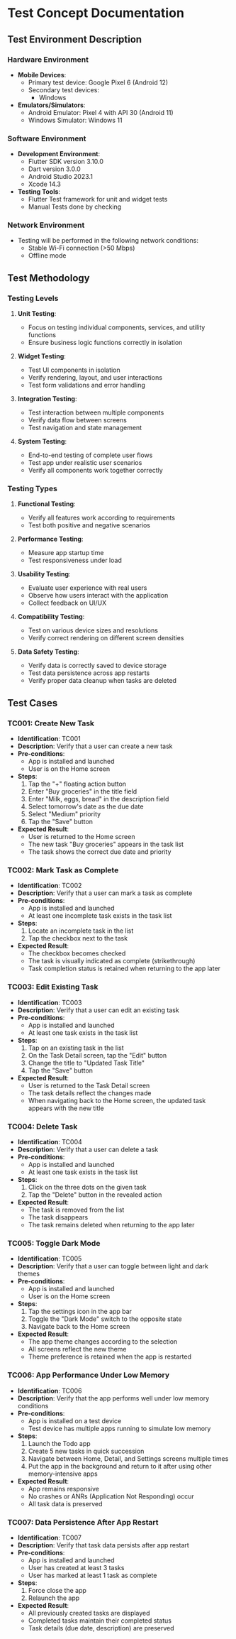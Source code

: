 # Test Concept Documentation

## Test Environment Description

### Hardware Environment

- **Mobile Devices**:
  - Primary test device: Google Pixel 6 (Android 12)
  - Secondary test devices:
    - Windows
- **Emulators/Simulators**:
  - Android Emulator: Pixel 4 with API 30 (Android 11)
  - Windows Simulator: Windows 11

### Software Environment

- **Development Environment**:
  - Flutter SDK version 3.10.0
  - Dart version 3.0.0
  - Android Studio 2023.1
  - Xcode 14.3
- **Testing Tools**:
  - Flutter Test framework for unit and widget tests
  - Manual Tests done by checking

### Network Environment

- Testing will be performed in the following network conditions:
  - Stable Wi-Fi connection (>50 Mbps)
  - Offline mode

## Test Methodology

### Testing Levels

1. **Unit Testing**:

   - Focus on testing individual components, services, and utility functions
   - Ensure business logic functions correctly in isolation

2. **Widget Testing**:

   - Test UI components in isolation
   - Verify rendering, layout, and user interactions
   - Test form validations and error handling

3. **Integration Testing**:

   - Test interaction between multiple components
   - Verify data flow between screens
   - Test navigation and state management

4. **System Testing**:
   - End-to-end testing of complete user flows
   - Test app under realistic user scenarios
   - Verify all components work together correctly

### Testing Types

1. **Functional Testing**:

   - Verify all features work according to requirements
   - Test both positive and negative scenarios

2. **Performance Testing**:

   - Measure app startup time
   - Test responsiveness under load

3. **Usability Testing**:

   - Evaluate user experience with real users
   - Observe how users interact with the application
   - Collect feedback on UI/UX

4. **Compatibility Testing**:

   - Test on various device sizes and resolutions
   - Verify correct rendering on different screen densities

5. **Data Safety Testing**:

   - Verify data is correctly saved to device storage
   - Test data persistence across app restarts
   - Verify proper data cleanup when tasks are deleted

## Test Cases

### TC001: Create New Task

- **Identification**: TC001
- **Description**: Verify that a user can create a new task
- **Pre-conditions**:
  - App is installed and launched
  - User is on the Home screen
- **Steps**:
  1. Tap the "+" floating action button
  2. Enter "Buy groceries" in the title field
  3. Enter "Milk, eggs, bread" in the description field
  4. Select tomorrow's date as the due date
  5. Select "Medium" priority
  6. Tap the "Save" button
- **Expected Result**:
  - User is returned to the Home screen
  - The new task "Buy groceries" appears in the task list
  - The task shows the correct due date and priority

### TC002: Mark Task as Complete

- **Identification**: TC002
- **Description**: Verify that a user can mark a task as complete
- **Pre-conditions**:
  - App is installed and launched
  - At least one incomplete task exists in the task list
- **Steps**:
  1. Locate an incomplete task in the list
  2. Tap the checkbox next to the task
- **Expected Result**:
  - The checkbox becomes checked
  - The task is visually indicated as complete (strikethrough)
  - Task completion status is retained when returning to the app later

### TC003: Edit Existing Task

- **Identification**: TC003
- **Description**: Verify that a user can edit an existing task
- **Pre-conditions**:
  - App is installed and launched
  - At least one task exists in the task list
- **Steps**:
  1. Tap on an existing task in the list
  2. On the Task Detail screen, tap the "Edit" button
  3. Change the title to "Updated Task Title"
  5. Tap the "Save" button
- **Expected Result**:
  - User is returned to the Task Detail screen
  - The task details reflect the changes made
  - When navigating back to the Home screen, the updated task appears with the new title

### TC004: Delete Task

- **Identification**: TC004
- **Description**: Verify that a user can delete a task
- **Pre-conditions**:
  - App is installed and launched
  - At least one task exists in the task list
- **Steps**:
  1. Click on the three dots on the given task
  2. Tap the "Delete" button in the revealed action
- **Expected Result**:
  - The task is removed from the list
  - The task disappears 
  - The task remains deleted when returning to the app later

### TC005: Toggle Dark Mode

- **Identification**: TC005
- **Description**: Verify that a user can toggle between light and dark themes
- **Pre-conditions**:
  - App is installed and launched
  - User is on the Home screen
- **Steps**:
  1. Tap the settings icon in the app bar
  2. Toggle the "Dark Mode" switch to the opposite state
  3. Navigate back to the Home screen
- **Expected Result**:
  - The app theme changes according to the selection
  - All screens reflect the new theme
  - Theme preference is retained when the app is restarted

### TC006: App Performance Under Low Memory

- **Identification**: TC006
- **Description**: Verify that the app performs well under low memory conditions
- **Pre-conditions**:
  - App is installed on a test device
  - Test device has multiple apps running to simulate low memory
- **Steps**:
  1. Launch the Todo app
  2. Create 5 new tasks in quick succession
  3. Navigate between Home, Detail, and Settings screens multiple times
  4. Put the app in the background and return to it after using other memory-intensive apps
- **Expected Result**:
  - App remains responsive
  - No crashes or ANRs (Application Not Responding) occur
  - All task data is preserved

### TC007: Data Persistence After App Restart

- **Identification**: TC007
- **Description**: Verify that task data persists after app restart
- **Pre-conditions**:
  - App is installed and launched
  - User has created at least 3 tasks
  - User has marked at least 1 task as complete
- **Steps**:
  1. Force close the app
  2. Relaunch the app
- **Expected Result**:
  - All previously created tasks are displayed
  - Completed tasks maintain their completed status
  - Task details (due date, description) are preserved
